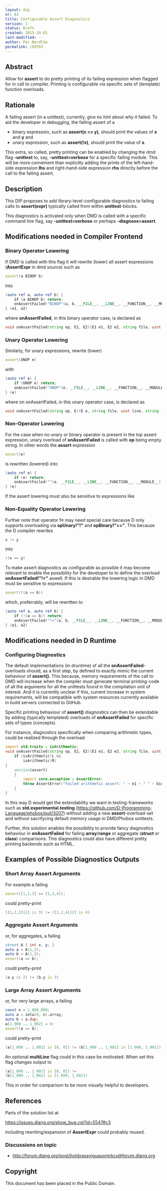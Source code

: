 ```yaml
---
layout: dip
nr: 83
title: Configurable Assert Diagnostics
version: 1
status: Draft
created: 2015-10-01
last-modified: --
author: Per Nordlöw
permalink: /DIP83
---
```


Abstract
--------

Allow for **assert** to do pretty printing of its failing expression
when flagged for in call to compiler. Printing is configurable via
specific sets of (template) function overloads.

Rationale
---------

A failing assert (in a unittest), currently, give no hint about why it
failed. To aid the developer in debugging, the failing assert of a

-   binary expression, such as **assert(x == y)**, should print the
    values of **x** and **y** and
-   unary expression, such as **assert(!x)**, should print the value of
    **x**.

This extra, so called, pretty printing can be enabled by changing the
dmd flag **-unittest** to, say, **-unittest=verbose** for a specific
failing module. This will be more convenient than explicitly adding the
prints of the left-hand-side expression **lhs** and right-hand-side
expression **rhs** directly before the call to the failing assert.

Description
-----------

This DIP proposes to add library-level-configurable diagnostics to
failing calls to **assert(expr)** typically called from within
**unittest**-blocks.

This diagnostics is activated only when DMD is called with a specific
command line flag, say **-unittest=verbose** or perhaps
**-diagnose=assert**.

Modifications needed in Compiler Frontend
-----------------------------------------

### Binary Operator Lowering

If DMD is called with this flag it will rewrite (lower) all assert
expressions (**AssertExpr** in dmd source) such as

```d
assert(a BINOP b)
```

into

```d
(auto ref a, auto ref b) {
    if (a BINOP b) return;
    onAssertFailed!"BINOP"(a, b, __FILE__, __LINE__, __FUNCTION__, __MODULE__);
} (e1, e2)
```

where **onAssertFailed**, in this binary operator case, is declared as

```d
void onAssertFailed(string op, E1, E2)(E1 e1, E2 e2, string file, uint line, string function, string module);
```

### Unary Operator Lowering

Similarly, for unary expressions, rewrite (lower)

```d
assert(UNOP e)
```

with

```d
(auto ref e) {
    if (UNOP e) return;
    onAssertFailed!"UNOP"(e, __FILE__, __LINE__, __FUNCTION__, __MODULE__);
} (e)
```

where on onAssertFailed, in this unary operator case, is declared as

```d
void onAssertFailed(string op, E)(E e, string file, uint line, string function, string module);
```

### Non-Operator Lowering

For the case when no unary or binary operator is present in the top
assert expression, unary overload of **onAssertFailed** is called with
**op** being empty string. In other words the **assert** expression

```d
assert(e)
```

is rewritten (lowered) into

```d
(auto ref e) {
    if (e) return;
    onAssertFailed!""(e, __FILE__, __LINE__, __FUNCTION__, __MODULE__);
} (e)
```

If the assert lowering must also be sensitive to expressions like

### Non-Equality Operator Lowering

Further note that operator **!=** may need special care because D only
supports overloading via **opUnary!"!"** and **opBinary!"=="**. This
because the D compiler rewrites

```d
x != y
```

into

```d
!(x == y)
```

To make assert diagnostics as configurable as possible it may become
relevant to enable the possibility for the developer to to define the
overload **onAssertFailed!"!="** aswell. If this is desirable the
lowering logic in DMD must be sensitive to expressions

```d
assert(!(a == b))
```

which, preferrably, will be rewritten to

```d
(auto ref a, auto ref b) {
    if (!(a == b)) return;
    onAssertFailed!"!="(a, b, __FILE__, __LINE__, __FUNCTION__, __MODULE__);
} (e1, e2)
```

Modifications needed in D Runtime
---------------------------------

### Configuring Diagnostics

The default implementations (in druntime) of all the
**onAssertFailed**-overloads should, as a first step, by defined to
exactly mimic the current behaviour of **assert()**. This because,
memory requirements of the call to DMD will increase when the compiler
must generate terminal printing-code of all the arguments for all the
unittests found in the compilation unit of interest. And it is currently
unclear if this, current increase in system requirements, will be
compatible with system resources currently available in build servers
connected to GitHub.

Specific printing behaviour of **assert()** diagnostics can then be
extendable by adding (typically templated) overloads of
**onAssertFailed** for specific sets of types (concepts).

For instance, diagnostics specifically when comparing arithmetic types,
could be realized through the overload

```d
import std.traits : isArithmetic;
void onAssertFailed(string op, E1, E2)(E1 e1, E2 e2, string file, uint line, string function, string module)
    if (isArithmetic!L && 
        isArithmetic!R)
{
    version(assert)
    {
        import core.exception : AssertError;
        throw AssertError("Failed arithmetic assert: " ~ e1 ~ " " ~ binOp ~ " " ~ e2);
    }
}
```

In this way D would get the extendability we want in testing-frameworks
such as **std.experimental.testing**
(https://github.com/D-Programming-Language/phobos/pull/3207) without
adding a new **assert**-overload-set and without sacrifycing default
memory usage in DMD/Phobos unittests.

Further, this solution enables the possibility to provide fancy
diagnostics behaviour in **onAssertFailed** for failing
**array**/**range** or aggregate (**struct** or **class**) comparisons.
This diagnostics could also have different pretty printing backends such
as HTML.

Examples of Possible Diagnostics Outputs
----------------------------------------

### Short Array Assert Arguments

For example a failing

```d
assert([1,2,3] == [1,2,4]);
```

could pretty-print

```d
([1,2,3][2] is 3) != ([1,2,4][2] is 4)
```

### Aggregate Assert Arguments

or, for aggregates, a failing

```d
struct A { int x, y; }
auto a = A(1,2);
auto b = A(1,3);
assert(a == b);
```

could pretty-print

```d
(a.y is 2) != (b.y is 3)
```

### Large Array Assert Arguments

or, for very large arrays, a failing

```d
const n = 1_000_000;
auto a = iota(0, n).array;
auto b = a.dup;
a[1_000 .. 1_002] = 0;
assert(a == b);
```

could pretty-print

```d
(a[1_000 .. 1_002] is [0, 0]) != (b[1_000 .. 1_002] is [1_000, 1_001])
```

An optional **multiLine** flag could in this case be motivated. When set
this flag changes output to

```d
(a[1_000 .. 1_002] is [0, 0]) !=
(b[1_000 .. 1_002] is [1_000, 1_001])
```

This in order for comparison to be more visually helpful to developers.

References
----------

Parts of the solution list at

<https://issues.dlang.org/show_bug.cgi?id=5547#c3>

including rewriting/expansion of **AssertExpr** could probably reused.

### Discussions on topic

-   <http://forum.dlang.org/post/holdxspayjguauomrbcx@forum.dlang.org>

Copyright
---------

This document has been placed in the Public Domain.
